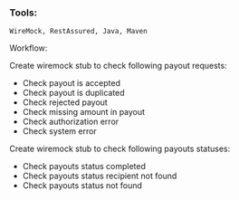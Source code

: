 ### Tools:
`WireMock, RestAssured, Java, Maven`

Workflow:

Create wiremock stub to check following payout requests:
- Check payout is accepted
- Check payout is duplicated
- Check rejected payout
- Check missing amount in payout
- Check authorization error
- Check system error

Create wiremock stub to check following payouts statuses:
- Check payouts status completed
- Check payouts status recipient not found
- Check payouts status not found
